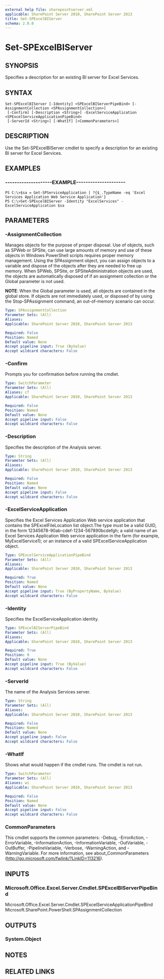 ```yaml
---
external help file: sharepointserver.xml
applicable: SharePoint Server 2010, SharePoint Server 2013
title: Set-SPExcelBIServer
schema: 2.0.0
---
```


# Set-SPExcelBIServer

## SYNOPSIS

Specifies a description for an existing BI server for Excel Services.

## SYNTAX

```
Set-SPExcelBIServer [-Identity] <SPExcelBIServerPipeBind> [-AssignmentCollection <SPAssignmentCollection>]
 [-Confirm] [-Description <String>] -ExcelServiceApplication <SPExcelServiceApplicationPipeBind>
 [-ServerId <String>] [-WhatIf] [<CommonParameters>]
```

## DESCRIPTION
Use the Set-SPExcelBIServer cmdlet to specify a description for an existing BI server for Excel Services.


## EXAMPLES

### --------------------EXAMPLE---------------------
```
PS C:\>$sa = Get-SPServiceApplication | ?{$_.TypeName -eq 'Excel Services Application Web Service Application'}
PS C:\>Set-SPExcelBIServer -Identity "ExcelServices" -ExcelServiceApplication $sa
```

## PARAMETERS

### -AssignmentCollection
Manages objects for the purpose of proper disposal. Use of objects, such as SPWeb or SPSite, can use large amounts of memory and use of these objects in Windows PowerShell scripts requires proper memory management. Using the SPAssignment object, you can assign objects to a variable and dispose of the objects after they are needed to free up memory. When SPWeb, SPSite, or SPSiteAdministration objects are used, the objects are automatically disposed of if an assignment collection or the Global parameter is not used.

**NOTE**: When the Global parameter is used, all objects are contained in the global store. If objects are not immediately used, or disposed of by using the Stop-SPAssignment command, an out-of-memory scenario can occur.

```yaml
Type: SPAssignmentCollection
Parameter Sets: (All)
Aliases: 
Applicable: SharePoint Server 2010, SharePoint Server 2013

Required: False
Position: Named
Default value: None
Accept pipeline input: True (ByValue)
Accept wildcard characters: False
```

### -Confirm
Prompts you for confirmation before running the cmdlet.

```yaml
Type: SwitchParameter
Parameter Sets: (All)
Aliases: cf
Applicable: SharePoint Server 2010, SharePoint Server 2013

Required: False
Position: Named
Default value: None
Accept pipeline input: False
Accept wildcard characters: False
```

### -Description
Specifies the description of the Analysis server.

```yaml
Type: String
Parameter Sets: (All)
Aliases: 
Applicable: SharePoint Server 2010, SharePoint Server 2013

Required: False
Position: Named
Default value: None
Accept pipeline input: False
Accept wildcard characters: False
```

### -ExcelServiceApplication
Specifies the Excel Services Application Web service application that contains the SPExcelFileLocation list object.The type must be a valid GUID, in the form 12345678-90ab-cdef-1234-567890bcdefgh; a valid name of an Excel Services Application Web service application in the farm (for example, MyExcelService1); or an instance of a valid SPExcelServiceApplication object.

```yaml
Type: SPExcelServiceApplicationPipeBind
Parameter Sets: (All)
Aliases: 
Applicable: SharePoint Server 2010, SharePoint Server 2013

Required: True
Position: Named
Default value: None
Accept pipeline input: True (ByPropertyName, ByValue)
Accept wildcard characters: False
```

### -Identity
Specifies the ExcelServiceApplication identity.

```yaml
Type: SPExcelBIServerPipeBind
Parameter Sets: (All)
Aliases: 
Applicable: SharePoint Server 2010, SharePoint Server 2013

Required: True
Position: 0
Default value: None
Accept pipeline input: True (ByValue)
Accept wildcard characters: False
```

### -ServerId
The name of the Analysis Services server.

```yaml
Type: String
Parameter Sets: (All)
Aliases: 
Applicable: SharePoint Server 2010, SharePoint Server 2013

Required: False
Position: Named
Default value: None
Accept pipeline input: False
Accept wildcard characters: False
```

### -WhatIf
Shows what would happen if the cmdlet runs.
The cmdlet is not run.

```yaml
Type: SwitchParameter
Parameter Sets: (All)
Aliases: wi
Applicable: SharePoint Server 2010, SharePoint Server 2013

Required: False
Position: Named
Default value: None
Accept pipeline input: False
Accept wildcard characters: False
```

### CommonParameters
This cmdlet supports the common parameters: -Debug, -ErrorAction, -ErrorVariable, -InformationAction, -InformationVariable, -OutVariable, -OutBuffer, -PipelineVariable, -Verbose, -WarningAction, and -WarningVariable. For more information, see about_CommonParameters (http://go.microsoft.com/fwlink/?LinkID=113216).

## INPUTS

### Microsoft.Office.Excel.Server.Cmdlet.SPExcelBIServerPipeBind
Microsoft.Office.Excel.Server.Cmdlet.SPExcelServiceApplicationPipeBind
Microsoft.SharePoint.PowerShell.SPAssignmentCollection

## OUTPUTS

### System.Object

## NOTES

## RELATED LINKS
